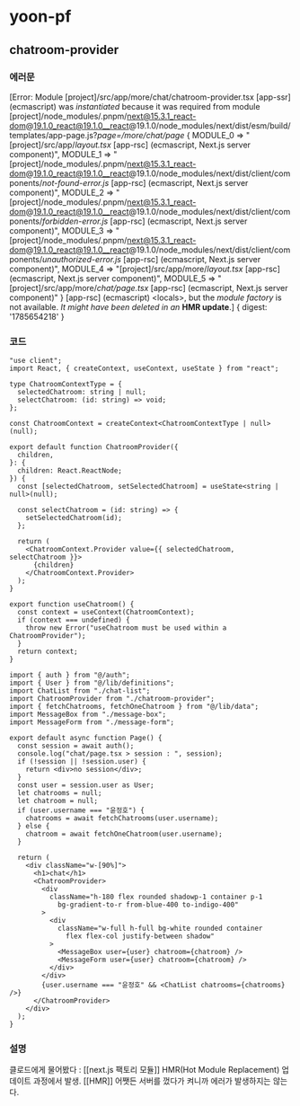# yoon-pf
## chatroom-provider
### 에러문
\[Error: Module \[project]/src/app/more/chat/chatroom-provider.tsx \[app-ssr] 
(ecmascript) was *instantiated* 
because it was required from module \[project]/node_modules/.pnpm/next@15.3.1_react-dom@19.1.0_react@19.1.0__react@19.1.0/node_modules/next/dist/esm/build/templates/app-page.js?*page=/more/chat/page*
{ MODULE_0 
=> "\[project]/src/app/*layout.tsx* \[app-rsc] (ecmascript, Next.js server component)", 
MODULE_1 
=> "\[project]/node_modules/.pnpm/next@15.3.1_react-dom@19.1.0_react@19.1.0__react@19.1.0/node_modules/next/dist/client/components/*not-found-error.js* \[app-rsc] (ecmascript, Next.js server component)", 
MODULE_2 
=> "\[project]/node_modules/.pnpm/next@15.3.1_react-dom@19.1.0_react@19.1.0__react@19.1.0/node_modules/next/dist/client/components/*forbidden-error.js* \[app-rsc] (ecmascript, Next.js server component)", 
MODULE_3 
=> "\[project]/node_modules/.pnpm/next@15.3.1_react-dom@19.1.0_react@19.1.0__react@19.1.0/node_modules/next/dist/client/components/*unauthorized-error.js* \[app-rsc] (ecmascript, Next.js server component)", 
MODULE_4 
=> "\[project]/src/app/more/*layout.tsx* \[app-rsc] (ecmascript, Next.js server component)", MODULE_5 
=> "\[project]/src/app/more/*chat/page.tsx* \[app-rsc] (ecmascript, Next.js server component)" } \[app-rsc] (ecmascript) \<locals>, but the *module factory* is not available. *It might have been deleted in an* **HMR update**.] {
  digest: '1785654218'
}
### 코드
```Tsx
"use client";
import React, { createContext, useContext, useState } from "react";

type ChatroomContextType = {
  selectedChatroom: string | null;
  selectChatroom: (id: string) => void;
};

const ChatroomContext = createContext<ChatroomContextType | null>(null);

export default function ChatroomProvider({
  children,
}: {
  children: React.ReactNode;
}) {
  const [selectedChatroom, setSelectedChatroom] = useState<string | null>(null);

  const selectChatroom = (id: string) => {
    setSelectedChatroom(id);
  };

  return (
    <ChatroomContext.Provider value={{ selectedChatroom, selectChatroom }}>
      {children}
    </ChatroomContext.Provider>
  );
}

export function useChatroom() {
  const context = useContext(ChatroomContext);
  if (context === undefined) {
    throw new Error("useChatroom must be used within a ChatroomProvider");
  }
  return context;
}
```

```tsx
import { auth } from "@/auth";
import { User } from "@/lib/definitions";
import ChatList from "./chat-list";
import ChatroomProvider from "./chatroom-provider";
import { fetchChatrooms, fetchOneChatroom } from "@/lib/data";
import MessageBox from "./message-box";
import MessageForm from "./message-form";

export default async function Page() {
  const session = await auth();
  console.log("chat/page.tsx > session : ", session);
  if (!session || !session.user) {
    return <div>no session</div>;
  }
  const user = session.user as User;
  let chatrooms = null;
  let chatroom = null;
  if (user.username === "윤정호") {
    chatrooms = await fetchChatrooms(user.username);
  } else {
    chatroom = await fetchOneChatroom(user.username);
  }

  return (
    <div className="w-[90%]">
      <h1>chat</h1>
      <ChatroomProvider>
        <div
          className="h-180 flex rounded shadowp-1 container p-1
            bg-gradient-to-r from-blue-400 to-indigo-400"
        >
          <div
            className="w-full h-full bg-white rounded container 
              flex flex-col justify-between shadow"
          >
            <MessageBox user={user} chatroom={chatroom} />
            <MessageForm user={user} chatroom={chatroom} />
          </div>
        </div>
        {user.username === "윤정호" && <ChatList chatrooms={chatrooms} />}
      </ChatroomProvider>
    </div>
  );
}

```
### 설명
클로드에게 물어봤다 : [[next.js 팩토리 모듈]]
HMR(Hot Module Replacement) 업데이트 과정에서 발생. [[HMR]]
어쨋든 서버를 껐다가 켜니까 에러가 발생하지는 않는다.
